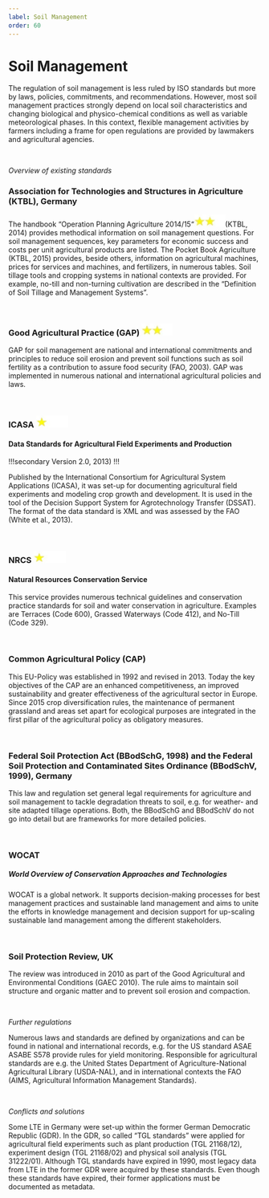 ```yaml
---
label: Soil Management
order: 60
---
```


# Soil Management

The regulation of soil management is less ruled by ISO standards but more by laws, policies,
commitments, and recommendations. However, most soil management practices strongly depend on
local soil characteristics and changing biological and physico-chemical conditions as well as variable
meteorological phases. In this context, flexible management activities by farmers including a frame for
open regulations are provided by lawmakers and agricultural agencies.

<br>

_Overview of existing standards_

### Association for Technologies and Structures in Agriculture (KTBL), Germany

The handbook “Operation Planning Agriculture 2014/15“![](/static/img/two_star.jpg)(KTBL, 2014) provides methodical
information on soil management questions. For soil management sequences, key parameters for
economic success and costs per unit agricultural products are listed. The Pocket Book Agriculture
(KTBL, 2015) provides, beside others, information on agricultural machines, prices for services and
machines, and fertilizers, in numerous tables. Soil tillage tools and cropping systems in national
contexts are provided. For example, no-till and non-turning cultivation are described in the “Definition
of Soil Tillage and Management Systems”.

<br>

### Good Agricultural Practice (GAP) ![](/static/img/two_star.jpg)

GAP for soil management are national and international commitments and principles to reduce soil
erosion and prevent soil functions such as soil fertility as a contribution to assure food security (FAO,
2003). GAP was implemented in numerous national and international agricultural policies and laws.

<br>

### ICASA ![](/static/img/one_star.jpg)
#### Data Standards for Agricultural Field Experiments and Production 

!!!secondary
Version 2.0, 2013)
!!!

Published by the International Consortium for Agricultural System Applications (ICASA), it was set-up
for documenting agricultural field experiments and modeling crop growth and development. It is used
in the tool of the Decision Support System for Agrotechnology Transfer (DSSAT). The format of the data
standard is XML and was assessed by the FAO (White et al., 2013).

<br>

### NRCS ![](/static/img/one_star.jpg)
#### Natural Resources Conservation Service

This service provides numerous technical guidelines and conservation practice standards for soil and
water conservation in agriculture. Examples are Terraces (Code 600), Grassed Waterways (Code 412),
and No-Till (Code 329).

<br>

### Common Agricultural Policy (CAP)

This EU-Policy was established in 1992 and revised in 2013. Today the key objectives of the CAP are an
enhanced competitiveness, an improved sustainability and greater effectiveness of the agricultural
sector in Europe. Since 2015 crop diversification rules, the maintenance of permanent grassland and
areas set apart for ecological purposes are integrated in the first pillar of the agricultural policy as
obligatory measures.

<br>

### Federal Soil Protection Act (BBodSchG, 1998) and the Federal Soil Protection and Contaminated Sites Ordinance (BBodSchV, 1999), Germany

This law and regulation set general legal requirements for agriculture and soil management to tackle
degradation threats to soil, e.g. for weather- and site adapted tillage operations. Both, the BBodSchG
and BBodSchV do not go into detail but are frameworks for more detailed policies.

<br>

### WOCAT 
##### World Overview of Conservation Approaches and Technologies

WOCAT is a global network. It supports decision-making processes for best management practices and
sustainable land management and aims to unite the efforts in knowledge management and decision
support for up-scaling sustainable land management among the different stakeholders.

<br>

### Soil Protection Review, UK

The review was introduced in 2010 as part of the Good Agricultural and Environmental Conditions
(GAEC 2010). The rule aims to maintain soil structure and organic matter and to prevent soil erosion
and compaction.

<br>

_Further regulations_

Numerous laws and standards are defined by organizations and can be found in national and
international records, e.g. for the US standard ASAE ASABE S578 provide rules for yield monitoring.
Responsible for agricultural standards are e.g. the United States Department of Agriculture-National
Agricultural Library (USDA-NAL), and in international contexts the FAO (AIMS, Agricultural Information
Management Standards).

<br>

_Conflicts and solutions_

Some LTE in Germany were set-up within the former German Democratic Republic (GDR). In the GDR,
so called “TGL standards” were applied for agricultural field experiments such as plant production
(TGL 21168/12), experiment design (TGL 21168/02) and physical soil analysis (TGL 31222/01).
Although TGL standards have expired in 1990, most legacy data from LTE in the former GDR were
acquired by these standards. Even though these standards have expired, their former applications
must be documented as metadata.